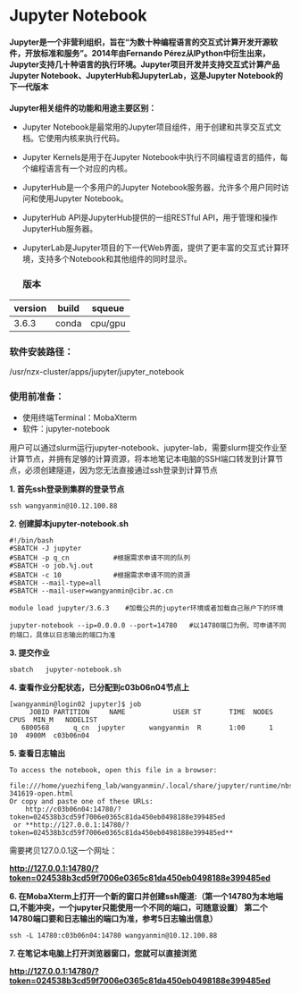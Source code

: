 #                                                         Jupyter Notebook



#### Jupyter是一个非营利组织，旨在“为数十种编程语言的交互式计算开发开源软件，开放标准和服务”。2014年由Fernando Pérez从IPython中衍生出来，Jupyter支持几十种语言的执行环境。Jupyter项目开发并支持交互式计算产品Jupyter Notebook、JupyterHub和JupyterLab，这是Jupyter Notebook的下一代版本



**Jupyter相关组件的功能和用途主要区别：**

- Jupyter Notebook是最常用的Jupyter项目组件，用于创建和共享交互式文档。它使用内核来执行代码。

- Jupyter Kernels是用于在Jupyter Notebook中执行不同编程语言的插件，每个编程语言有一个对应的内核。

- JupyterHub是一个多用户的Jupyter Notebook服务器，允许多个用户同时访问和使用Jupyter Notebook。

- JupyterHub API是JupyterHub提供的一组RESTful API，用于管理和操作JupyterHub服务器。

- JupyterLab是Jupyter项目的下一代Web界面，提供了更丰富的交互式计算环境，支持多个Notebook和其他组件的同时显示。

  ### 版本

| version | build | squeue  |
| ------- | ----- | ------- |
| 3.6.3   | conda | cpu/gpu |

### 软件安装路径：

/usr/nzx-cluster/apps/jupyter/jupyter_notebook

### 使用前准备：

- 使用终端Terminal：MobaXterm
- 软件：jupyter-notebook

用户可以通过slurm运行jupyter-notebook、jupyter-lab，需要slurm提交作业至计算节点，并拥有足够的计算资源，将本地笔记本电脑的SSH端口转发到计算节点，必须创建隧道，因为您无法直接通过ssh登录到计算节点



**1. 首先ssh登录到集群的登录节点**

```
ssh wangyanmin@10.12.100.88
```

**2. 创建脚本jupyter-notebook.sh**

```
#!/bin/bash 
#SBATCH -J jupyter 
#SBATCH -p q_cn           #根据需求申请不同的队列
#SBATCH -o job.%j.out 
#SBATCH -c 10             #根据需求申请不同的资源
#SBATCH --mail-type=all 
#SBATCH --mail-user=wangyanmin@cibr.ac.cn 

module load jupyter/3.6.3    #加载公共的jupyter环境或者加载自己账户下的环境

jupyter-notebook --ip=0.0.0.0 --port=14780   #以14780端口为例，可申请不同的端口，具体以日志输出的端口为准
```

**3. 提交作业**

```
sbatch   jupyter-notebook.sh
```

**4. 查看作业分配状态，已分配到c03b06n04节点上**

```
[wangyanmin@login02 jupyter]$ job
     JOBID PARTITION     NAME            USER ST       TIME  NODES   CPUS  MIN_M   NODELIST
   6800568      q_cn  jupyter      wangyanmin  R       1:00      1     10  4900M  c03b06n04
```

**5. 查看日志输出**

```
To access the notebook, open this file in a browser: 
    file:///home/yuezhifeng_lab/wangyanmin/.local/share/jupyter/runtime/nbserver-341619-open.html 
Or copy and paste one of these URLs: 
    http://c03b06n04:14780/?token=024538b3cd59f7006e0365c81da450eb0498188e399485ed 
 or **http://127.0.0.1:14780/?token=024538b3cd59f7006e0365c81da450eb0498188e399485ed** 
```

需要拷贝127.0.0.1这一个网址：

**http://127.0.0.1:14780/?token=024538b3cd59f7006e0365c81da450eb0498188e399485ed**

**6. 在MobaXterm上打开一个新的窗口并创建ssh隧道:（第一个14780为本地端口,不能冲突，一个jupyter只能使用一个不同的端口，可随意设置） 第二个14780端口要和日志输出的端口为准，参考5日志输出信息）**

```
ssh -L 14780:c03b06n04:14780 wangyanmin@10.12.100.88
```

**7. 在笔记本电脑上打开浏览器窗口，您就可以直接浏览**

**http://127.0.0.1:14780/?token=024538b3cd59f7006e0365c81da450eb0498188e399485ed**





